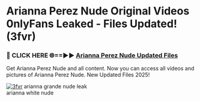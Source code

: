 # Arianna Perez Nude Original Videos 0nlyFans Leaked - Files Updated! (3fvr)

<h3>🔴 CLICK HERE 🌐==►► <a href="https://tinyurl.com/4mcuefdz" rel="nofollow">Arianna Perez Nude Updated Files</a></h3>

Get Arianna Perez Nude and all content. Now you can access all videos and pictures of Arianna Perez Nude. New Updated Files 2025!

[![3fvr](https://i.imgur.com/StAQSOY.gif)](https://tinyurl.com/4mcuefdz)
arianna grande nude leak<br>
arianna white nude
